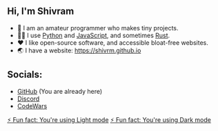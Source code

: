 ## Hi, I'm Shivram
- :seedling: I am an amateur programmer who makes tiny projects.
- :man_technologist: I use [Python](https://github.com/search?q=user%3Ashivrm+python&type=repositories) and [JavaScript](https://github.com/search?q=user%3Ashivrm+javascript&type=repositories), and sometimes [Rust](https://github.com/search?q=user%3Ashivrm+rust&type=repositories).
- :heart: I like open-source software, and accessible bloat-free websites.
- :earth_asia: I have a website: https://shivrm.github.io

## Socials:
- [GitHub](https://github.com/shivrm) (You are already here)
- [Discord](https://discord.com/users/778815059865632799)
- [CodeWars](https://www.codewars.com/users/shivrm)

[:zap: Fun fact: You're using Light mode](https://#gh-light-mode-only)
[:zap: Fun fact: You're using Dark mode](https://#gh-dark-mode-only)
